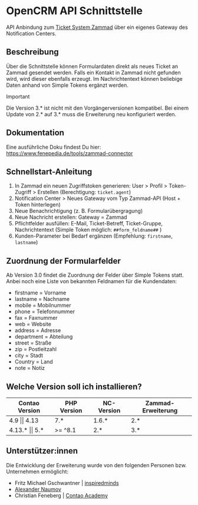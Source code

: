 # OpenCRM API Schnittstelle
API Anbindung zum [Ticket System Zammad](https://zammad.com/) über ein eigenes Gateway des Notification Centers.

## Beschreibung
Über die Schnittstelle können Formulardaten direkt als neues Ticket an Zammad gesendet werden. Falls ein Kontakt in Zammad nicht gefunden wird, wird dieser ebenfalls erzeugt. Im Nachrichtentext können beliebige Daten anhand von Simple Tokens ergänzt werden.

> [!IMPORTANT]  
> Die Version 3.* ist nicht mit den Vorgängerversionen kompatibel. Bei einem Update von 2.* auf 3.* muss die Erweiterung neu konfiguriert werden.

## Dokumentation
Eine ausführliche Doku findest Du hier: https://www.fenepedia.de/tools/zammad-connector

## Schnellstart-Anleitung
1. In Zammad ein neuen Zugriffstoken generieren: User > Profil > Token-Zugriff > Erstellen (Berechtigung: `ticket.agent`)
2. Notification Center > Neues Gateway vom Typ Zammad-API (Host + Token hinterlegen)
3. Neue Benachrichtigung (z. B. Formularübergragung)
4. Neue Nachricht erstellen: Gateway = Zammad
5. Pflichtfelder ausfüllen: E-Mail, Ticket-Betreff, Ticket-Gruppe, Nachrichtentext (Simple Token möglich: `##form_feldname##` )
6. Kunden-Parameter bei Bedarf ergänzen (Empfehlung: `firstname`, `lastname`)

## Zuordnung der Formularfelder
Ab Version 3.0 findet die Zuordnung der Felder über Simple Tokens statt. Anbei noch eine Liste von bekannten Feldnamen für die Kundendaten:
* firstname = Vorname
* lastname = Nachname
* mobile = Mobilnummer
* phone = Telefonnummer
* fax = Faxnummer
* web = Website
* address = Adresse
* department = Abteilung
* street = Straße
* zip = Postleitzahl
* city = Stadt
* Country = Land
* note = Notiz


## Welche Version soll ich installieren?

| Contao Version  | PHP Version        | NC-Version         | Zammad-Erweiterung   |
|-----------------|--------------------|--------------------|-------------------------|
| 4.9 \|\| 4.13     | 7.*                | 1.6.*            | 2.*                   |
| 4.13.* \|\| 5.*   | \>= ^8.1           | 2.*              | 3.*                     |


## Unterstützer:innen

Die Entwicklung der Erweiterung wurde von den folgenden Personen bzw. Unternehmen ermöglicht:
- Fritz Michael Gschwantner | [inspiredminds](https://www.inspiredminds.at/)
- [Alexander Naumov](https://alexandernaumov.de/)
- Christian Feneberg | [Contao Academy](https://contao-academy.de/)

